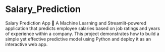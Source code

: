 # Salary_Prediction
Salary Prediction App 💼 A Machine Learning and Streamlit-powered application that predicts employee salaries based on job ratings and years of experience within a company. This project demonstrates how to build a simple yet effective predictive model using Python and deploy it as an interactive web app.

